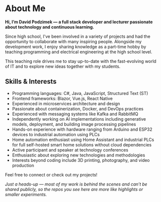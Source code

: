 # About Me

__Hi, I’m David Podzimek — a full stack developer and lecturer passionate about technology and continuous learning.__

Since high school, I've been involved in a variety of projects and had the opportunity to collaborate with many inspiring people. Alongside my development work, I enjoy sharing knowledge as a part-time hobby by teaching programming and electrical engineering at the high school level.

This teaching role drives me to stay up-to-date with the fast-evolving world of IT and to explore new ideas together with my students.

## Skills & Interests

- Programming languages: C#, Java, JavaScript, Structured Text (ST)  
- Frontend frameworks: Blazor, Vue.js, React Native  
- Experienced in microservices architecture and design  
- Passionate about containerization, Docker, and DevOps practices  
- Experienced with messaging systems like Kafka and RabbitMQ  
- Independently working on AI implementations including generative models, deployment, and building image processing pipelines
- Hands-on experience with hardware ranging from Arduino and ESP32 devices to industrial automation using PLCs   
- Home automation enthusiast using Home Assistant and industrial PLCs for full self-hosted smart home solutions without cloud dependencies  
- Active participant and speaker at technology conferences  
- Enthusiastic about exploring new technologies and methodologies  
- Interests beyond coding include 3D printing, photography, and video production


Feel free to connect or check out my projects!  

_Just a heads-up — most of my work is behind the scenes and can’t be shared publicly, so the repos you see here are more like highlights or smaller experiments._

